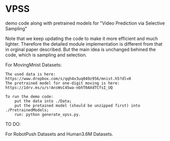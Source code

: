 # VPSS
demo code along with pretrained models for "Video Prediction via Selective Sampling"

Note that we keep updating the code to make it more efficient and much lighter. Therefore the detailed module implementation is different from that in orginal paper described. But the main idea is unchanged behined the code, which is sampling and selection.

For MovingMnist Datasets:

    The used data is here:
    https://www.dropbox.com/s/qqh4x3uq049z956/mnist.h5?dl=0
    The pretrained model for one-digit moving is here:
    https://1drv.ms/u/s!AnsWsC45wa-nbhT0AXdTCfsI_UQ
    
    To run the demo code: 
        put the data into ./Data; 
        put the pretained model (should be unzipped first) into ./PretrainedModels; 
        run: python generate_vpss.py. 

TO DO:

For RobotPush Datasets and Human3.6M Datasets.
